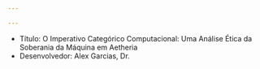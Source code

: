 ```yaml
---

---
```


* Título: O Imperativo Categórico Computacional: Uma Análise Ética da Soberania da Máquina em Aetheria
* Desenvolvedor: Alex Garcias, Dr.
